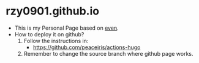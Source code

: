 # rzy0901.github.io
+ This is my Personal Page based on [even](https://github.com/olOwOlo/hugo-theme-even).
+ How to deploy it on github?
  1. Follow the instructions in:
     + https://github.com/peaceiris/actions-hugo
  2. Remember to change the source branch where github page works.



